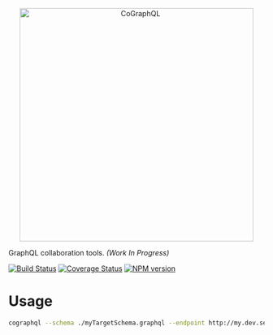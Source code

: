 <p align="center">
    <img src="https://cloud.githubusercontent.com/assets/157338/22105055/31abae9e-de7d-11e6-9c92-af7a63ee89b0.png" width="460" alt="CoGraphQL">
</p>

GraphQL collaboration tools. *(Work In Progress)*

[![Build Status][travis-image]][travis-url]
[![Coverage Status][coveralls-image]][coveralls-url]
[![NPM version][npm-image]][npm-url]

# Usage

```bash
cographql --schema ./myTargetSchema.graphql --endpoint http://my.dev.server/graphql
```

[travis-url]: https://travis-ci.org/graphqlhelp/cographql
[travis-image]: https://img.shields.io/travis/graphqlhelp/cographql/master.svg
[coveralls-url]: https://coveralls.io/github/graphqlhelp/cographql
[coveralls-image]: https://img.shields.io/coveralls/jekyll/jekyll/master.svg
[npm-url]: https://www.npmjs.com/package/cographql
[npm-image]: https://img.shields.io/npm/v/cographql.svg
